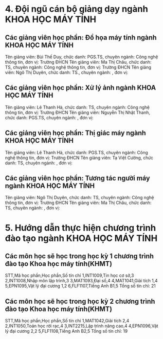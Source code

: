 # 4. Đội ngũ cán bộ giảng dạy ngành KHOA HỌC MÁY TÍNH
## Các giảng viên học phần: Đồ họa máy tính ngành KHOA HỌC MÁY TÍNH
Tên giảng viên: Bùi Thế Duy, chức danh: PGS.TS, chuyên ngành: Công nghệ thông tin, đơn vị: Trường ĐHCN
Tên giảng viên: Ma Thị Châu, chức danh: TS, chuyên ngành: Công nghệ thông tin, đơn vị: Trường ĐHCN
Tên giảng viên: Ngô Thị Duyên, chức danh: TS., chuyên ngành: , đơn vị:
## Các giảng viên học phần: Xử lý ảnh ngành KHOA HỌC MÁY TÍNH
Tên giảng viên: Lê Thanh Hà, chức danh: TS, chuyên ngành: Công nghệ thông tin, đơn vị: Trường ĐHCN
Tên giảng viên: Nguyễn Thị Nhật Thanh, chức danh: PGS.TS, chuyên ngành: , đơn vị:
## Các giảng viên học phần: Thị giác máy ngành KHOA HỌC MÁY TÍNH
Tên giảng viên: Lê Thanh Hà, chức danh: PGS.TS, chuyên ngành: Công nghệ thông tin, đơn vị: Trường ĐHCN
Tên giảng viên: Tạ Việt Cường, chức danh: TS, chuyên ngành: , đơn vị:
## Các giảng viên học phần: Tương tác người máy ngành KHOA HỌC MÁY TÍNH
Tên giảng viên: Ngô Thị Duyên, chức danh: TS, chuyên ngành: Công nghệ thông tin, đơn vị: Trường ĐHCN
Tên giảng viên: Ma Thị Châu, chức danh: TS, chuyên ngành: , đơn vị:
# 5. Hướng dẫn thực hiện chương trình đào tạo ngành KHOA HỌC MÁY TÍNH
## Các môn học sẽ học trong học kỳ 1 chương trình đào tạo Khoa học máy tính(KHMT)
STT,Mã học phần,Học phần,Số tín chỉ
1,INT1009,Tin học cơ sở,3
2,INT1008,Nhập môn lập trình,3
3,MAT1093,Đại số,4
4,MAT1041,Giải tích 1,4
5,EPN1095,Vật lý đại cương 1,2
6,FLF1107,Tiếng Anh B1,5
Tổng số tín chỉ: 21
## Các môn học sẽ học trong học kỳ 2 chương trình đào tạo Khoa học máy tính(KHMT)
STT,Mã học phần,Học phần,Số tín chỉ
1,MAT1042,Giải tích 2,4
2,INT1050,Toán học rời rạc,4
3,INT2215,Lập trình nâng cao,4
4,EPN1096,Vật lý đại cương 2,2
5,FLF1108,Tiếng Anh B2,5
Tổng số tín chỉ: 19
